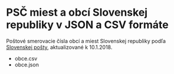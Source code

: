 PSČ miest a obcí Slovenskej republiky v JSON a CSV formáte
===
Poštové smerovacie čísla obcí a miest Slovenskej republiky podľa [Slovenskej pošty](http://www.posta.sk/stranky/postove-smerovacie-cisla), aktualizované k 10.1.2018.

* obce.csv
* obce.json
